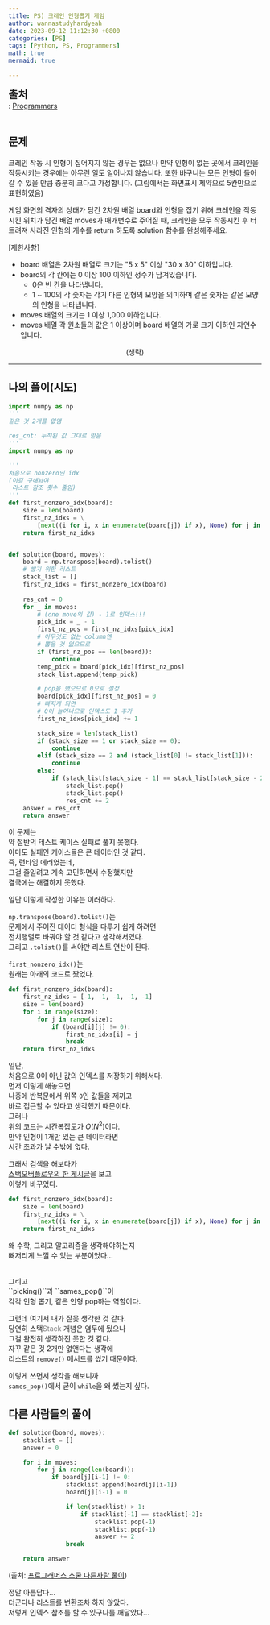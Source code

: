 ```yaml
---
title: PS) 크레인 인형뽑기 게임
author: wannastudyhardyeah
date: 2023-09-12 11:12:30 +0800
categories: [PS]
tags: [Python, PS, Programmers]
math: true
mermaid: true

---
```

<span style="font-size: 1.3rem;"><b>출처</b></span><br>
\: <a href="https://school.programmers.co.kr/learn/courses/30/lessons/64061">Programmers</a>
<br><br>
<h2 id="problem">문제</h2>
크레인 작동 시 인형이 집어지지 않는 경우는 없으나 만약 인형이 없는 곳에서 크레인을 작동시키는 경우에는 아무런 일도 일어나지 않습니다. 또한 바구니는 모든 인형이 들어갈 수 있을 만큼 충분히 크다고 가정합니다. (그림에서는 화면표시 제약으로 5칸만으로 표현하였음)

게임 화면의 격자의 상태가 담긴 2차원 배열 board와 인형을 집기 위해 크레인을 작동시킨 위치가 담긴 배열 moves가 매개변수로 주어질 때, 크레인을 모두 작동시킨 후 터트려져 사라진 인형의 개수를 return 하도록 solution 함수를 완성해주세요.

[제한사항]
- board 배열은 2차원 배열로 크기는 "5 x 5" 이상 "30 x 30" 이하입니다.
- board의 각 칸에는 0 이상 100 이하인 정수가 담겨있습니다.
    - 0은 빈 칸을 나타냅니다.
    - 1 ~ 100의 각 숫자는 각기 다른 인형의 모양을 의미하며 같은 숫자는 같은 모양의 인형을 나타냅니다.
- moves 배열의 크기는 1 이상 1,000 이하입니다.
- moves 배열 각 원소들의 값은 1 이상이며 board 배열의 가로 크기 이하인 자연수입니다.
<div align="center">(생략)</div>

<hr>
<h2 id="my-solved">나의 풀이(시도)</h2>

```python
import numpy as np
'''
같은 것 2개를 없앰

res_cnt: 누적된 값 그대로 받음
'''
import numpy as np

'''
처음으로 nonzero인 idx
(이걸 구해놔야
 리스트 참조 횟수 줄임)
'''
def first_nonzero_idx(board):
    size = len(board)
    first_nz_idxs = \
        [next((i for i, x in enumerate(board[j]) if x), None) for j in range(size)]
    return first_nz_idxs


def solution(board, moves):
    board = np.transpose(board).tolist()
    # 쌓기 위한 리스트
    stack_list = []
    first_nz_idxs = first_nonzero_idx(board)
    
    res_cnt = 0
    for _ in moves:
        # (one move의 값) - 1로 인덱스!!!
        pick_idx = _ - 1
        first_nz_pos = first_nz_idxs[pick_idx]
        # 아무것도 없는 column엔
        # 뽑을 것 없으므로
        if (first_nz_pos == len(board)):
            continue
        temp_pick = board[pick_idx][first_nz_pos]
        stack_list.append(temp_pick)

        # pop을 했으므로 0으로 설정
        board[pick_idx][first_nz_pos] = 0
        # 빠지게 되면
        # 0이 늘어나므로 인덱스도 1 추가
        first_nz_idxs[pick_idx] += 1

        stack_size = len(stack_list)
        if (stack_size == 1 or stack_size == 0):
            continue
        elif (stack_size == 2 and (stack_list[0] != stack_list[1])):
            continue
        else:
            if (stack_list[stack_size - 1] == stack_list[stack_size - 2]):
                stack_list.pop()
                stack_list.pop()
                res_cnt += 2
    answer = res_cnt
    return answer
```

이 문제는<br>
약 절반의 테스트 케이스 실패로 풀지 못했다.<br>
아마도 실패인 케이스들은 큰 데이터인 것 같다.<br>
즉, 런타임 에러였는데,<br>
그걸 줄일려고 계속 고민하면서 수정했지만<br>
결국에는 해결하지 못했다.<br>

일단 이렇게 작성한 이유는 이러하다.<br>

``np.transpose(board).tolist()``는<br>
문제에서 주어진 데이터 형식을 다루기 쉽게 하려면<br>
전치행렬로 바꿔야 할 것 같다고 생각해서였다.<br>
그리고 ``.tolist()``를 써야만 리스트 연산이 된다.<br>

``first_nonzero_idx()``는<br>
원래는 아래의 코드로 짰었다.<br>

```python
def first_nonzero_idx(board):
    first_nz_idxs = [-1, -1, -1, -1, -1]
    size = len(board)
    for i in range(size):
        for j in range(size):
            if (board[i][j] != 0):
                first_nz_idxs[i] = j
                break
    return first_nz_idxs
```

일단,<br>
처음으로 0이 아닌 값의 인덱스를 저장하기 위해서다.<br>
먼저 이렇게 해놓으면<br>
나중에 반복문에서 위쪽 ``0``인 값들을 제끼고<br>
바로 접근할 수 있다고 생각했기 때문이다.<br>
그러나<br>
위의 코드는 시간복잡도가 $O(N^2)$이다.<br>
만약 인형이 1개만 있는 큰 데이터라면<br>
시간 초과가 날 수밖에 없다.<br>

그래서 검색을 해보다가<br>
<a href="https://stackoverflow.com/questions/19502378/find-the-first-instance-of-a-nonzero-number-in-a-list-in-python">스택오버플로우의 한 게시글</a>을 보고<br>
이렇게 바꾸었다.<br>

```python
def first_nonzero_idx(board):
    size = len(board)
    first_nz_idxs = \
        [next((i for i, x in enumerate(board[j]) if x), None) for j in range(size)]
    return first_nz_idxs
```
왜 수학, 그리고 알고리즘을 생각해야하는지<br>
뼈저리게 느낄 수 있는 부분이었다...<br>

<br>
그리고<br>
``picking()``과 ``sames_pop()``이<br>
각각 인형 뽑기, 같은 인형 pop하는 역할이다.<br>

그런데 여기서 내가 잘못 생각한 것 같다.<br>
당연히 스택<span style="color: #808080;">Stack</span> 개념은 염두에 뒀으나<br>
그걸 완전히 생각하진 못한 것 같다.<br>
자꾸 같은 것 2개만 없앤다는 생각에<br>
리스트의 ``remove()`` 메서드를 썼기 때문이다.<br>

이렇게 쓰면서 생각을 해보니까<br>
``sames_pop()``에서 굳이 ``while``을 왜 썼는지 싶다.<br>


<h2 id="other_solutions">다른 사람들의 풀이</h2>

```python
def solution(board, moves):
    stacklist = []
    answer = 0

    for i in moves:
        for j in range(len(board)):
            if board[j][i-1] != 0:
                stacklist.append(board[j][i-1])
                board[j][i-1] = 0

                if len(stacklist) > 1:
                    if stacklist[-1] == stacklist[-2]:
                        stacklist.pop(-1)
                        stacklist.pop(-1)
                        answer += 2     
                break

    return answer
```
(출처: <a href="https://school.programmers.co.kr/learn/courses/30/lessons/64061/solution_groups?language=python3">프로그래머스 스쿨 다른사람 풀이</a>)<br>

정말 아름답다...<br>
더군다나 리스트를 변환조차 하지 않았다.<br>
저렇게 인덱스 참조를 할 수 있구나를 깨달았다...<br>